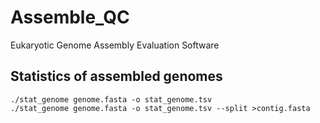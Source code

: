 # Assemble_QC
Eukaryotic Genome Assembly Evaluation Software

## Statistics of assembled genomes
```
./stat_genome genome.fasta -o stat_genome.tsv
./stat_genome genome.fasta -o stat_genome.tsv --split >contig.fasta
```
